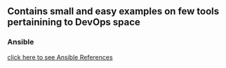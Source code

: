 ## Contains small and easy examples on few tools pertainining to DevOps space

### Ansible
[click here to see Ansible References](ansible)

